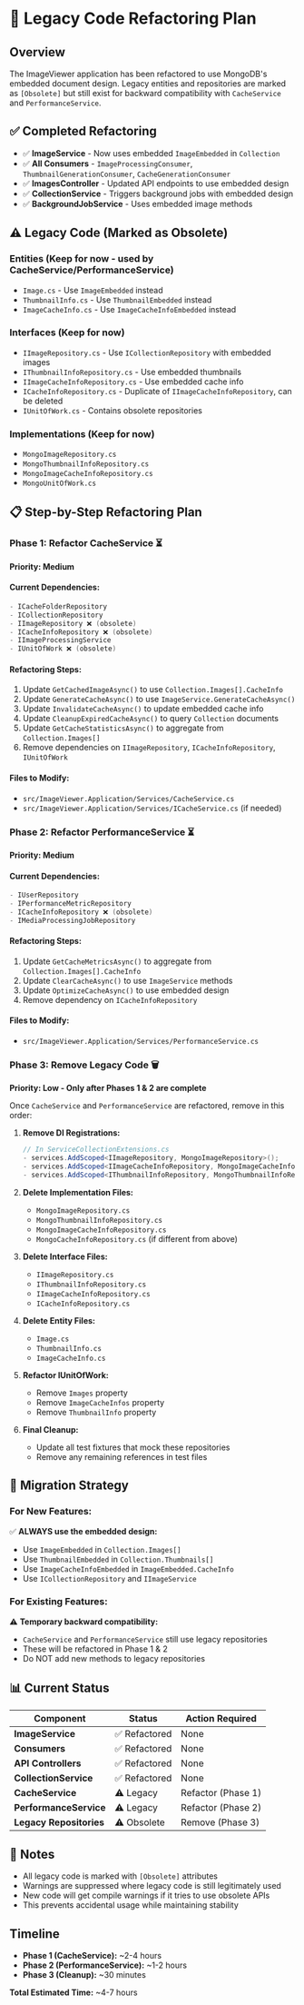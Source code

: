 # 🔧 Legacy Code Refactoring Plan

## Overview
The ImageViewer application has been refactored to use MongoDB's embedded document design. Legacy entities and repositories are marked as `[Obsolete]` but still exist for backward compatibility with `CacheService` and `PerformanceService`.

## ✅ Completed Refactoring
- ✅ **ImageService** - Now uses embedded `ImageEmbedded` in `Collection`
- ✅ **All Consumers** - `ImageProcessingConsumer`, `ThumbnailGenerationConsumer`, `CacheGenerationConsumer`
- ✅ **ImagesController** - Updated API endpoints to use embedded design
- ✅ **CollectionService** - Triggers background jobs with embedded design
- ✅ **BackgroundJobService** - Uses embedded image methods

## ⚠️ Legacy Code (Marked as Obsolete)

### Entities (Keep for now - used by CacheService/PerformanceService)
- `Image.cs` - Use `ImageEmbedded` instead
- `ThumbnailInfo.cs` - Use `ThumbnailEmbedded` instead  
- `ImageCacheInfo.cs` - Use `ImageCacheInfoEmbedded` instead

### Interfaces (Keep for now)
- `IImageRepository.cs` - Use `ICollectionRepository` with embedded images
- `IThumbnailInfoRepository.cs` - Use embedded thumbnails
- `IImageCacheInfoRepository.cs` - Use embedded cache info
- `ICacheInfoRepository.cs` - Duplicate of `IImageCacheInfoRepository`, can be deleted
- `IUnitOfWork.cs` - Contains obsolete repositories

### Implementations (Keep for now)
- `MongoImageRepository.cs`
- `MongoThumbnailInfoRepository.cs`
- `MongoImageCacheInfoRepository.cs`
- `MongoUnitOfWork.cs`

## 📋 Step-by-Step Refactoring Plan

### Phase 1: Refactor CacheService ⏳
**Priority: Medium**

#### Current Dependencies:
```csharp
- ICacheFolderRepository
- ICollectionRepository  
- IImageRepository ❌ (obsolete)
- ICacheInfoRepository ❌ (obsolete)
- IImageProcessingService
- IUnitOfWork ❌ (obsolete)
```

#### Refactoring Steps:
1. Update `GetCachedImageAsync()` to use `Collection.Images[].CacheInfo`
2. Update `GenerateCacheAsync()` to use `ImageService.GenerateCacheAsync()`
3. Update `InvalidateCacheAsync()` to update embedded cache info
4. Update `CleanupExpiredCacheAsync()` to query `Collection` documents
5. Update `GetCacheStatisticsAsync()` to aggregate from `Collection.Images[]`
6. Remove dependencies on `IImageRepository`, `ICacheInfoRepository`, `IUnitOfWork`

#### Files to Modify:
- `src/ImageViewer.Application/Services/CacheService.cs`
- `src/ImageViewer.Application/Services/ICacheService.cs` (if needed)

### Phase 2: Refactor PerformanceService ⏳
**Priority: Medium**

#### Current Dependencies:
```csharp
- IUserRepository
- IPerformanceMetricRepository
- ICacheInfoRepository ❌ (obsolete)
- IMediaProcessingJobRepository
```

#### Refactoring Steps:
1. Update `GetCacheMetricsAsync()` to aggregate from `Collection.Images[].CacheInfo`
2. Update `ClearCacheAsync()` to use `ImageService` methods
3. Update `OptimizeCacheAsync()` to use embedded design
4. Remove dependency on `ICacheInfoRepository`

#### Files to Modify:
- `src/ImageViewer.Application/Services/PerformanceService.cs`

### Phase 3: Remove Legacy Code 🗑️
**Priority: Low - Only after Phases 1 & 2 are complete**

Once `CacheService` and `PerformanceService` are refactored, remove in this order:

1. **Remove DI Registrations:**
   ```csharp
   // In ServiceCollectionExtensions.cs
   - services.AddScoped<IImageRepository, MongoImageRepository>();
   - services.AddScoped<IImageCacheInfoRepository, MongoImageCacheInfoRepository>();
   - services.AddScoped<IThumbnailInfoRepository, MongoThumbnailInfoRepository>();
   ```

2. **Delete Implementation Files:**
   - `MongoImageRepository.cs`
   - `MongoThumbnailInfoRepository.cs`
   - `MongoImageCacheInfoRepository.cs`
   - `MongoCacheInfoRepository.cs` (if different from above)

3. **Delete Interface Files:**
   - `IImageRepository.cs`
   - `IThumbnailInfoRepository.cs`
   - `IImageCacheInfoRepository.cs`
   - `ICacheInfoRepository.cs`

4. **Delete Entity Files:**
   - `Image.cs`
   - `ThumbnailInfo.cs`
   - `ImageCacheInfo.cs`

5. **Refactor IUnitOfWork:**
   - Remove `Images` property
   - Remove `ImageCacheInfos` property
   - Remove `ThumbnailInfo` property

6. **Final Cleanup:**
   - Update all test fixtures that mock these repositories
   - Remove any remaining references in test files

## 🚀 Migration Strategy

### For New Features:
✅ **ALWAYS use the embedded design:**
- Use `ImageEmbedded` in `Collection.Images[]`
- Use `ThumbnailEmbedded` in `Collection.Thumbnails[]`
- Use `ImageCacheInfoEmbedded` in `ImageEmbedded.CacheInfo`
- Use `ICollectionRepository` and `IImageService`

### For Existing Features:
⚠️ **Temporary backward compatibility:**
- `CacheService` and `PerformanceService` still use legacy repositories
- These will be refactored in Phase 1 & 2
- Do NOT add new methods to legacy repositories

## 📊 Current Status

| Component | Status | Action Required |
|-----------|--------|----------------|
| **ImageService** | ✅ Refactored | None |
| **Consumers** | ✅ Refactored | None |
| **API Controllers** | ✅ Refactored | None |
| **CollectionService** | ✅ Refactored | None |
| **CacheService** | ⚠️ Legacy | Refactor (Phase 1) |
| **PerformanceService** | ⚠️ Legacy | Refactor (Phase 2) |
| **Legacy Repositories** | ⚠️ Obsolete | Remove (Phase 3) |

## 📝 Notes

- All legacy code is marked with `[Obsolete]` attributes
- Warnings are suppressed where legacy code is still legitimately used
- New code will get compile warnings if it tries to use obsolete APIs
- This prevents accidental usage while maintaining stability

## Timeline

- **Phase 1 (CacheService):** ~2-4 hours
- **Phase 2 (PerformanceService):** ~1-2 hours  
- **Phase 3 (Cleanup):** ~30 minutes

**Total Estimated Time:** ~4-7 hours

